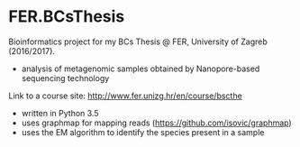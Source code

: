 # FER.BCsThesis
Bioinformatics project for my BCs Thesis @ FER, University of Zagreb (2016/2017).

* analysis of metagenomic samples obtained by Nanopore-based sequencing technology

Link to a course site: http://www.fer.unizg.hr/en/course/bscthe

* written in Python 3.5
* uses graphmap for mapping reads (https://github.com/isovic/graphmap)
* uses the EM algorithm to identify the species present in a sample
